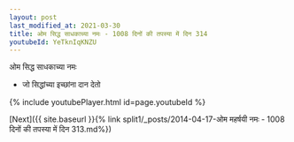 ```yaml
---
layout: post
last_modified_at: 2021-03-30
title: ओम सिद्ध साधकाच्या नमः - 1008 दिनों की तपस्या में दिन 314
youtubeId: YeTknIqKNZU
---
```

 
 
 ओम सिद्ध साधकाच्या नमः  
 
 -  जो सिद्धांच्या इच्छांना दान देतो 
 
  
 
  
 
 
 
 
 
 


{% include youtubePlayer.html id=page.youtubeId %}
 
[Next]({{ site.baseurl }}{% link  split1/_posts/2014-04-17-ओम महर्षयी नमः - 1008 दिनों की तपस्या में दिन 313.md%})
 
